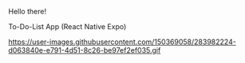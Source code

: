 Hello there!

To-Do-List App (React Native Expo)

https://user-images.githubusercontent.com/150369058/283982224-d063840e-e791-4d51-8c26-be97ef2ef035.gif
